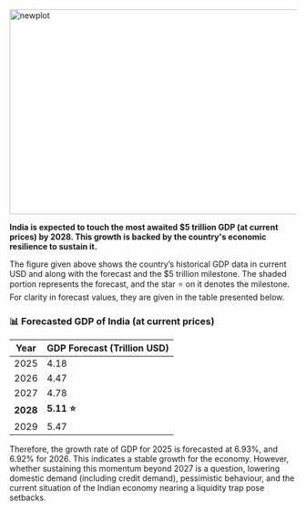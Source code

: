 <img width="907" height="360" alt="newplot" src="https://github.com/user-attachments/assets/dbd31417-94cd-4ac5-a237-82bbd3891bbb" />

**India is expected to touch the most awaited $5 trillion GDP (at current prices) by 2028. This growth is backed by the country's economic resilience to sustain it.** 

The figure given above shows the country’s historical GDP data in current USD and along with the forecast and the $5 trillion milestone. The shaded portion represents the forecast, and the star ⭐️ on it denotes the milestone. For clarity in forecast values, they are given in the table presented below. 

### 📊 Forecasted GDP of India (at current prices)

| Year | GDP Forecast (Trillion USD) |
|------|------------------------------|
| 2025 | 4.18 |
| 2026 | 4.47 |
| 2027 | 4.78 |
| **2028** | **5.11 ⭐️** |
| 2029 | 5.47 |

Therefore, the growth rate of GDP for 2025 is forecasted at 6.93%, and 6.92% for 2026. This indicates a stable growth for the economy. However, whether sustaining this momentum beyond 2027 is a question, lowering domestic demand (including credit demand), pessimistic behaviour, and the current situation of the Indian economy nearing a liquidity trap pose setbacks. 
